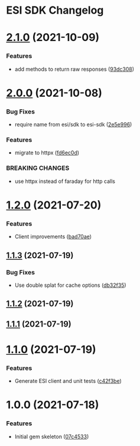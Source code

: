 # ESI SDK Changelog

# [2.1.0](https://github.com/bokoboshahni/esi-sdk-ruby/compare/v2.0.0...v2.1.0) (2021-10-09)


### Features

* add methods to return raw responses ([93dc308](https://github.com/bokoboshahni/esi-sdk-ruby/commit/93dc3082cf06b0b4e42e17e3de77c9e05e3345b5))

# [2.0.0](https://github.com/bokoboshahni/esi-sdk-ruby/compare/v1.2.0...v2.0.0) (2021-10-08)


### Bug Fixes

* require name from esi/sdk to esi-sdk ([2e5e996](https://github.com/bokoboshahni/esi-sdk-ruby/commit/2e5e9966343baef91bd037579607bb562edce301))


### Features

* migrate to httpx ([fd6ec0d](https://github.com/bokoboshahni/esi-sdk-ruby/commit/fd6ec0d6910805215efceb80a5361dc4d72b9599))


### BREAKING CHANGES

* use httpx instead of faraday for http calls

# [1.2.0](https://github.com/bokoboshahni/esi-sdk-ruby/compare/v1.1.3...v1.2.0) (2021-07-20)


### Features

* Client improvements ([bad70ae](https://github.com/bokoboshahni/esi-sdk-ruby/commit/bad70ae4d97b8b0f93019b5b4dac73f97aad7dc0))

## [1.1.3](https://github.com/bokoboshahni/esi-sdk-ruby/compare/v1.1.2...v1.1.3) (2021-07-19)


### Bug Fixes

* Use double splat for cache options ([db32f35](https://github.com/bokoboshahni/esi-sdk-ruby/commit/db32f35fe1737af8a856720366829d2da8a036de))

## [1.1.2](https://github.com/bokoboshahni/esi-sdk-ruby/compare/v1.1.1...v1.1.2) (2021-07-19)

## [1.1.1](https://github.com/bokoboshahni/esi-sdk-ruby/compare/v1.1.0...v1.1.1) (2021-07-19)

# [1.1.0](https://github.com/bokoboshahni/esi-sdk-ruby/compare/v1.0.0...v1.1.0) (2021-07-19)


### Features

* Generate ESI client and unit tests ([c42f3be](https://github.com/bokoboshahni/esi-sdk-ruby/commit/c42f3beb9da9c905b24e0c1779d21bd43f8a054f))

# 1.0.0 (2021-07-18)


### Features

* Initial gem skeleton ([07c4533](https://github.com/bokoboshahni/esi-sdk-ruby/commit/07c4533a1a4d25c1025248280eb9da5f1e913021))
